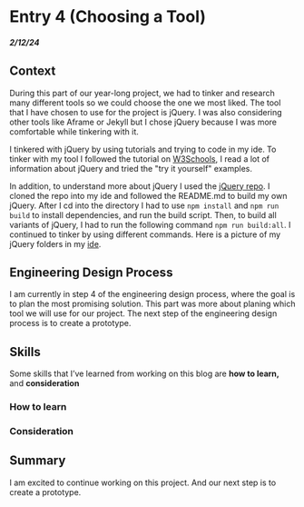 # Entry 4 (Choosing a Tool)
##### 2/12/24
## Context 
During this part of our year-long project, we had to tinker and research many different tools so we could choose the one we most liked. The tool that I have chosen to use for the project is jQuery. I was also considering other tools like Aframe or Jekyll but I chose jQuery because I was more comfortable while tinkering with it. 

I tinkered with jQuery by using tutorials and trying to code in my ide. To tinker with my tool I followed the tutorial on [W3Schools](https://www.w3schools.com/jquERy/default.asp), I read a lot of information about jQuery and tried the "try it yourself" examples.

In addition, to understand more about jQuery I used the [jQuery repo](https://github.com/jquery/jquery?tab=readme-ov-file). I cloned the repo into my ide and followed the README.md to build my own jQuery. After I cd into the directory I had to use `npm install` and `npm run build` to install dependencies, and run the build script. Then, to build all variants of jQuery, I had to run the following command `npm run build:all`. I continued to tinker by using different commands. Here is a picture of my jQuery folders in my [ide](ide.png).
## Engineering Design Process
I am currently in step 4 of the engineering design process, where the goal is to plan the most promising solution. This part was more about planing which tool we will use for our project. The next step of the engineering design process is to create a prototype.
## Skills
Some skills that I’ve learned from working on this blog are **how to learn,** and **consideration**

### How to learn

### Consideration

## Summary
I am excited to continue working on this project. And our next step is to create a prototype.


